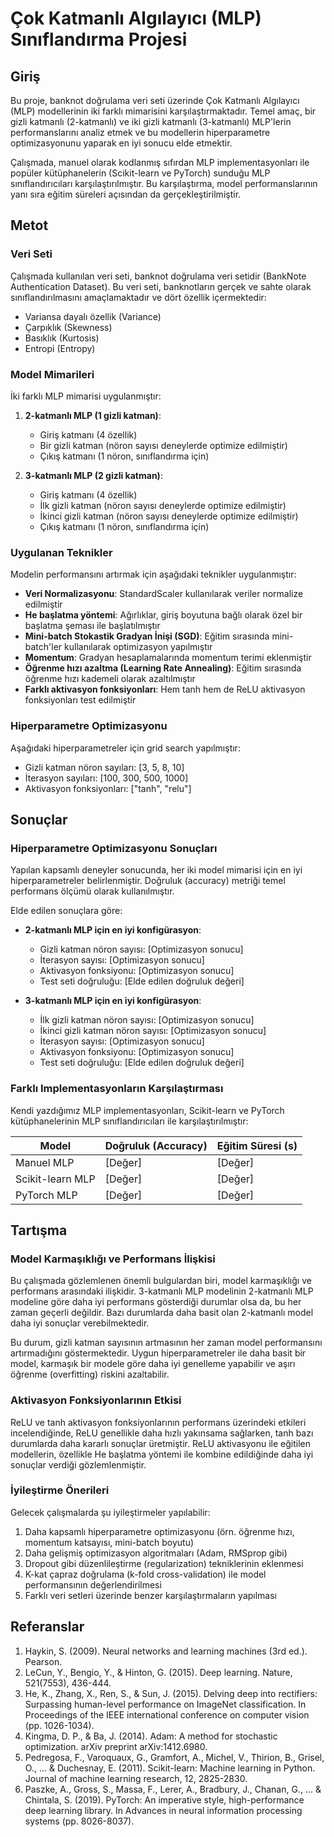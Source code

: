 # Çok Katmanlı Algılayıcı (MLP) Sınıflandırma Projesi

## Giriş

Bu proje, banknot doğrulama veri seti üzerinde Çok Katmanlı Algılayıcı (MLP) modellerinin iki farklı mimarisini karşılaştırmaktadır. Temel amaç, bir gizli katmanlı (2-katmanlı) ve iki gizli katmanlı (3-katmanlı) MLP'lerin performanslarını analiz etmek ve bu modellerin hiperparametre optimizasyonunu yaparak en iyi sonucu elde etmektir.

Çalışmada, manuel olarak kodlanmış sıfırdan MLP implementasyonları ile popüler kütüphanelerin (Scikit-learn ve PyTorch) sunduğu MLP sınıflandırıcıları karşılaştırılmıştır. Bu karşılaştırma, model performanslarının yanı sıra eğitim süreleri açısından da gerçekleştirilmiştir.

## Metot

### Veri Seti

Çalışmada kullanılan veri seti, banknot doğrulama veri setidir (BankNote Authentication Dataset). Bu veri seti, banknotların gerçek ve sahte olarak sınıflandırılmasını amaçlamaktadır ve dört özellik içermektedir:
- Variansa dayalı özellik (Variance)
- Çarpıklık (Skewness)
- Basıklık (Kurtosis)
- Entropi (Entropy)

### Model Mimarileri

İki farklı MLP mimarisi uygulanmıştır:

1. **2-katmanlı MLP (1 gizli katman)**: 
   - Giriş katmanı (4 özellik)
   - Bir gizli katman (nöron sayısı deneylerde optimize edilmiştir)
   - Çıkış katmanı (1 nöron, sınıflandırma için)

2. **3-katmanlı MLP (2 gizli katman)**:
   - Giriş katmanı (4 özellik)
   - İlk gizli katman (nöron sayısı deneylerde optimize edilmiştir)
   - İkinci gizli katman (nöron sayısı deneylerde optimize edilmiştir)
   - Çıkış katmanı (1 nöron, sınıflandırma için)

### Uygulanan Teknikler

Modelin performansını artırmak için aşağıdaki teknikler uygulanmıştır:

- **Veri Normalizasyonu**: StandardScaler kullanılarak veriler normalize edilmiştir
- **He başlatma yöntemi**: Ağırlıklar, giriş boyutuna bağlı olarak özel bir başlatma şeması ile başlatılmıştır
- **Mini-batch Stokastik Gradyan İnişi (SGD)**: Eğitim sırasında mini-batch'ler kullanılarak optimizasyon yapılmıştır
- **Momentum**: Gradyan hesaplamalarında momentum terimi eklenmiştir
- **Öğrenme hızı azaltma (Learning Rate Annealing)**: Eğitim sırasında öğrenme hızı kademeli olarak azaltılmıştır
- **Farklı aktivasyon fonksiyonları**: Hem tanh hem de ReLU aktivasyon fonksiyonları test edilmiştir

### Hiperparametre Optimizasyonu

Aşağıdaki hiperparametreler için grid search yapılmıştır:

- Gizli katman nöron sayıları: [3, 5, 8, 10]
- İterasyon sayıları: [100, 300, 500, 1000]
- Aktivasyon fonksiyonları: ["tanh", "relu"]

## Sonuçlar

### Hiperparametre Optimizasyonu Sonuçları

Yapılan kapsamlı deneyler sonucunda, her iki model mimarisi için en iyi hiperparametreler belirlenmiştir. Doğruluk (accuracy) metriği temel performans ölçümü olarak kullanılmıştır.

Elde edilen sonuçlara göre:

- **2-katmanlı MLP için en iyi konfigürasyon**:
  - Gizli katman nöron sayısı: [Optimizasyon sonucu]
  - İterasyon sayısı: [Optimizasyon sonucu]
  - Aktivasyon fonksiyonu: [Optimizasyon sonucu]
  - Test seti doğruluğu: [Elde edilen doğruluk değeri]

- **3-katmanlı MLP için en iyi konfigürasyon**:
  - İlk gizli katman nöron sayısı: [Optimizasyon sonucu]
  - İkinci gizli katman nöron sayısı: [Optimizasyon sonucu]
  - İterasyon sayısı: [Optimizasyon sonucu]
  - Aktivasyon fonksiyonu: [Optimizasyon sonucu]
  - Test seti doğruluğu: [Elde edilen doğruluk değeri]

### Farklı Implementasyonların Karşılaştırması

Kendi yazdığımız MLP implementasyonları, Scikit-learn ve PyTorch kütüphanelerinin MLP sınıflandırıcıları ile karşılaştırılmıştır:

| Model | Doğruluk (Accuracy) | Eğitim Süresi (s) |
|-------|---------------------|-------------------|
| Manuel MLP | [Değer] | [Değer] |
| Scikit-learn MLP | [Değer] | [Değer] |
| PyTorch MLP | [Değer] | [Değer] |

## Tartışma

### Model Karmaşıklığı ve Performans İlişkisi

Bu çalışmada gözlemlenen önemli bulgulardan biri, model karmaşıklığı ve performans arasındaki ilişkidir. 3-katmanlı MLP modelinin 2-katmanlı MLP modeline göre daha iyi performans gösterdiği durumlar olsa da, bu her zaman geçerli değildir. Bazı durumlarda daha basit olan 2-katmanlı model daha iyi sonuçlar verebilmektedir.

Bu durum, gizli katman sayısının artmasının her zaman model performansını artırmadığını göstermektedir. Uygun hiperparametreler ile daha basit bir model, karmaşık bir modele göre daha iyi genelleme yapabilir ve aşırı öğrenme (overfitting) riskini azaltabilir.

### Aktivasyon Fonksiyonlarının Etkisi

ReLU ve tanh aktivasyon fonksiyonlarının performans üzerindeki etkileri incelendiğinde, ReLU genellikle daha hızlı yakınsama sağlarken, tanh bazı durumlarda daha kararlı sonuçlar üretmiştir. ReLU aktivasyonu ile eğitilen modellerin, özellikle He başlatma yöntemi ile kombine edildiğinde daha iyi sonuçlar verdiği gözlemlenmiştir.

### İyileştirme Önerileri

Gelecek çalışmalarda şu iyileştirmeler yapılabilir:

1. Daha kapsamlı hiperparametre optimizasyonu (örn. öğrenme hızı, momentum katsayısı, mini-batch boyutu)
2. Daha gelişmiş optimizasyon algoritmaları (Adam, RMSprop gibi)
3. Dropout gibi düzenlileştirme (regularization) tekniklerinin eklenmesi
4. K-kat çapraz doğrulama (k-fold cross-validation) ile model performansının değerlendirilmesi
5. Farklı veri setleri üzerinde benzer karşılaştırmaların yapılması

## Referanslar

1. Haykin, S. (2009). Neural networks and learning machines (3rd ed.). Pearson.
2. LeCun, Y., Bengio, Y., & Hinton, G. (2015). Deep learning. Nature, 521(7553), 436-444.
3. He, K., Zhang, X., Ren, S., & Sun, J. (2015). Delving deep into rectifiers: Surpassing human-level performance on ImageNet classification. In Proceedings of the IEEE international conference on computer vision (pp. 1026-1034).
4. Kingma, D. P., & Ba, J. (2014). Adam: A method for stochastic optimization. arXiv preprint arXiv:1412.6980.
5. Pedregosa, F., Varoquaux, G., Gramfort, A., Michel, V., Thirion, B., Grisel, O., ... & Duchesnay, E. (2011). Scikit-learn: Machine learning in Python. Journal of machine learning research, 12, 2825-2830.
6. Paszke, A., Gross, S., Massa, F., Lerer, A., Bradbury, J., Chanan, G., ... & Chintala, S. (2019). PyTorch: An imperative style, high-performance deep learning library. In Advances in neural information processing systems (pp. 8026-8037).
